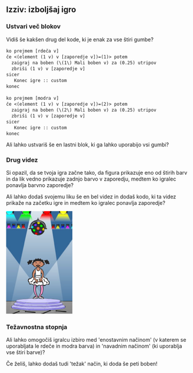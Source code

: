 ## Izziv: izboljšaj igro

### Ustvari več blokov

Vidiš še kakšen drug del kode, ki je enak za vse štiri gumbe?

```blocks3
ko prejmem [rdeča v]
če <(element (1 v) v [zaporedje v])=(1)> potem
  zaigraj na boben (\(1\) Mali boben v) za (0.25) utripov
  zbriši (1 v) v [zaporedje v]
sicer
   Konec igre :: custom
konec

ko prejmem [modra v]
če <(element (1 v) v [zaporedje v])=(2)> potem
  zaigraj na boben (\(2\) Mali boben v) za (0.25) utripov
  zbriši (1 v) v [zaporedje v]
sicer
   Konec igre :: custom
konec
```

Ali lahko ustvariš še en lastni blok, ki ga lahko uporabijo vsi gumbi?

### Drug videz

Si opazil, da se tvoja igra začne tako, da figura prikazuje eno od štirih barv in da lik vedno prikazuje zadnjo barvo v zaporedju, medtem ko igralec ponavlja barvno zaporedje?

Ali lahko dodaš svojemu liku še en bel videz in dodaš kodo, ki ta videz prikaže na začetku igre in medtem ko igralec ponavlja zaporedje?

![posnetek zaslona](images/colour-white.png)

### Težavnostna stopnja

Ali lahko omogočiš igralcu izbiro med 'enostavnim načinom' (v katerem se uporabljata le rdeče in modra barva) in 'navadnim načinom' (ki uporablja vse štiri barve)?

Če želiš, lahko dodaš tudi 'težak' način, ki doda še peti boben!